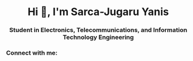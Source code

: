 <h1 align="center">Hi 👋, I'm Sarca-Jugaru Yanis</h1>
<h3 align="center">Student in Electronics, Telecommunications, and Information Technology Engineering</h3>

<h3 align="left">Connect with me:</h3>
<p align="left">
</p>
